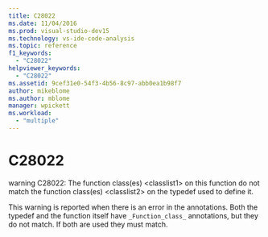 ```yaml
---
title: C28022
ms.date: 11/04/2016
ms.prod: visual-studio-dev15
ms.technology: vs-ide-code-analysis
ms.topic: reference
f1_keywords:
  - "C28022"
helpviewer_keywords:
  - "C28022"
ms.assetid: 9cef31e0-54f3-4b56-8c97-abb0ea1b98f7
author: mikeblome
ms.author: mblome
manager: wpickett
ms.workload:
  - "multiple"
---
```

# C28022
warning C28022: The function class(es) \<classlist1> on this function do not match the function class(es) \<classlist2> on the typedef used to define it.

 This warning is reported when there is an error in the annotations. Both the typedef and the function itself have `_Function_class_` annotations, but they do not match. If both are used they must match.